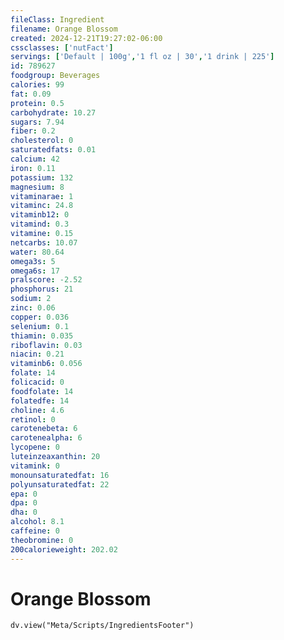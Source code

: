 ```yaml
---
fileClass: Ingredient
filename: Orange Blossom
created: 2024-12-21T19:27:02-06:00
cssclasses: ['nutFact']
servings: ['Default | 100g','1 fl oz | 30','1 drink | 225']
id: 789627
foodgroup: Beverages
calories: 99
fat: 0.09
protein: 0.5
carbohydrate: 10.27
sugars: 7.94
fiber: 0.2
cholesterol: 0
saturatedfats: 0.01
calcium: 42
iron: 0.11
potassium: 132
magnesium: 8
vitaminarae: 1
vitaminc: 24.8
vitaminb12: 0
vitamind: 0.3
vitamine: 0.15
netcarbs: 10.07
water: 80.64
omega3s: 5
omega6s: 17
pralscore: -2.52
phosphorus: 21
sodium: 2
zinc: 0.06
copper: 0.036
selenium: 0.1
thiamin: 0.035
riboflavin: 0.03
niacin: 0.21
vitaminb6: 0.056
folate: 14
folicacid: 0
foodfolate: 14
folatedfe: 14
choline: 4.6
retinol: 0
carotenebeta: 6
carotenealpha: 6
lycopene: 0
luteinzeaxanthin: 20
vitamink: 0
monounsaturatedfat: 16
polyunsaturatedfat: 22
epa: 0
dpa: 0
dha: 0
alcohol: 8.1
caffeine: 0
theobromine: 0
200calorieweight: 202.02
---
```


# Orange Blossom

```dataviewjs
dv.view("Meta/Scripts/IngredientsFooter")
```